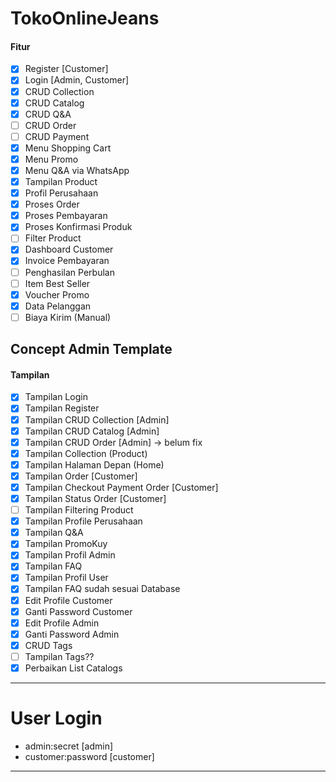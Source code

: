 # TokoOnlineJeans
#### Fitur
- [x] Register [Customer] 
- [x] Login [Admin, Customer]
- [x] CRUD Collection
- [x] CRUD Catalog 
- [x] CRUD Q&A
- [ ] CRUD Order
- [ ] CRUD Payment
- [x] Menu Shopping Cart
- [x] Menu Promo 
- [x] Menu Q&A via WhatsApp
- [x] Tampilan Product
- [x] Profil Perusahaan
- [x] Proses Order
- [x] Proses Pembayaran
- [x] Proses Konfirmasi Produk
- [ ] Filter Product
- [x] Dashboard Customer
- [x] Invoice Pembayaran
- [ ] Penghasilan Perbulan
- [ ] Item Best Seller
- [x] Voucher Promo
- [x] Data Pelanggan
- [ ] Biaya Kirim (Manual)

## Concept Admin Template
#### Tampilan
 - [x] Tampilan Login
 - [x] Tampilan Register 
 - [x] Tampilan CRUD Collection [Admin]
 - [x] Tampilan CRUD Catalog [Admin]
 - [x] Tampilan CRUD Order [Admin] -> belum fix
 - [x] Tampilan Collection (Product) 
 - [x] Tampilan Halaman Depan (Home)
 - [x] Tampilan Order [Customer]
 - [x] Tampilan Checkout Payment Order [Customer]
 - [X] Tampilan Status Order [Customer]
 - [ ] Tampilan Filtering Product
 - [X] Tampilan Profile Perusahaan 
 - [X] Tampilan Q&A
 - [X] Tampilan PromoKuy
 - [x] Tampilan Profil Admin
 - [x] Tampilan FAQ
 - [x] Tampilan Profil User
 - [x] Tampilan FAQ sudah sesuai Database
 - [x] Edit Profile Customer
 - [x] Ganti Password Customer
 - [x] Edit Profile Admin
 - [x] Ganti Password Admin
 - [x] CRUD Tags
 - [ ] Tampilan Tags??
 - [x] Perbaikan List Catalogs
-------------
# User Login
- admin:secret [admin]
- customer:password [customer]
------------------
